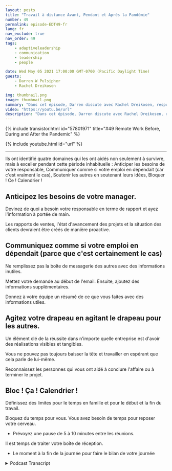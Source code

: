 ```yaml
---
layout: posts
title: "Travail à distance Avant, Pendant et Après la Pandémie"
number: 49
permalink: episode-EDT49-fr
lang: fr
nav_exclude: true
nav_order: 49
tags:
    - adaptiveleadership
    - communication
    - leadership
    - people

date: Wed May 05 2021 17:00:00 GMT-0700 (Pacific Daylight Time)
guests:
    - Darren W Pulsipher
    - Rachel Dreikosen

img: thumbnail.png
image: thumbnail.png
summary: "Dans cet épisode, Darren discute avec Rachel Dreikosen, responsable du développement des affaires dans le secteur public chez Intel, de l'impact de COVID-19 sur son équilibre vie professionnelle-vie personnelle et de la raison pour laquelle elle a commencé un blog pour aider d'autres professionnelles de vente technique."
video: "https://youtu.be/url"
description: "Dans cet épisode, Darren discute avec Rachel Dreikosen, responsable du développement des affaires dans le secteur public chez Intel, de l'impact de COVID-19 sur son équilibre vie professionnelle-vie personnelle et de la raison pour laquelle elle a commencé un blog pour aider d'autres professionnelles de vente technique."
---
```


<div>
{% include transistor.html id="57801971" title="#49 Remote Work Before, During and After the Pandemic" %}

{% include youtube.html id="url" %}
</div>

---

Ils ont identifié quatre domaines qui les ont aidés non seulement à survivre, mais à exceller pendant cette période inhabituelle : Anticiper les besoins de votre responsable, Communiquer comme si votre emploi en dépendait (car c'est vraiment le cas), Soutenir les autres en soutenant leurs idées, Bloquer ! Ce ! Calendrier !

## Anticipez les besoins de votre manager.

Devinez de quoi a besoin votre responsable en terme de rapport et ayez l'information à portée de main.

Les rapports de ventes, l'état d'avancement des projets et la situation des clients devraient être créés de manière proactive.

## Communiquez comme si votre emploi en dépendait (parce que c'est certainement le cas)

Ne remplissez pas la boîte de messagerie des autres avec des informations inutiles.

Mettez votre demande au début de l'email. Ensuite, ajoutez des informations supplémentaires.

Donnez à votre équipe un résumé de ce que vous faites avec des informations utiles.

## Agitez votre drapeau en agitant le drapeau pour les autres.

Un élément clé de la réussite dans n'importe quelle entreprise est d'avoir des réalisations visibles et tangibles.

Vous ne pouvez pas toujours baisser la tête et travailler en espérant que cela parle de lui-même.

Reconnaissez les personnes qui vous ont aidé à conclure l'affaire ou à terminer le projet.

## Bloc ! Ça ! Calendrier !

Définissez des limites pour le temps en famille et pour le début et la fin du travail.

Bloquez du temps pour vous. Vous avez besoin de temps pour reposer votre cerveau.

* Prévoyez une pause de 5 à 10 minutes entre les réunions.

Il est temps de traiter votre boîte de réception.

* Le moment à la fin de la journée pour faire le bilan de votre journée



<details>
<summary> Podcast Transcript </summary>

<p></p>

</details>

